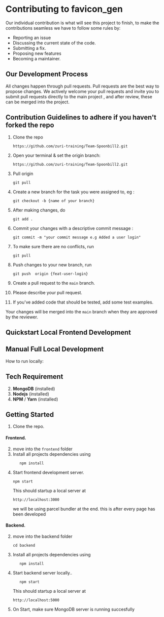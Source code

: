 # Contributing to favicon_gen
Our individual contribution is what will see this project to finish, to make the contributions seamless we have to follow some rules by:
- Reporting an issue
- Discussing the current state of the code.
- Submitting a fix.
- Proposing new features
- Becoming a maintainer.
## Our Development Process
All changes happen through pull requests. Pull requests are the best way to propose changes. We actively welcome your pull requests and invite you to submit pull requests directly to the main project , and after review, these can be merged into the project.
## Contribution Guidelines to adhere if you haven't forked the repo

1. Clone the repo 
    ```
    https://github.com/zuri-training/Team-Spoonbill2.git
    ```
2. Open your terminal & set the origin branch:
    ```
    https://github.com/zuri-training/Team-Spoonbill2.git
    ```
3. Pull origin 
    ```
    git pull
    ````
4. Create a new branch for the task you were assigned to, eg :
    ```
    git checkout -b {name of your branch}
    ```
5. After making changes, do 
    ```
    git add .
    ```
6. Commit your changes with a descriptive commit message :
    ```
    git commit -m "your commit message e.g Added a user login"
    ```
7. To make sure there are no conflicts, run 
    ```
    git pull
    ```
8. Push changes to your new branch, run 
    ```
    git push  origin {feat-user-login}
    ```

9. Create a pull request to the `main` branch.
10. Please describe your pull request.
11. If you've added code that should be tested, add some test examples.

 Your changes will be merged into the `main` branch when they are approved by the reviewer.
 
## Quickstart Local Frontend Development

## Manual Full Local Development
How to run locally:

## Tech Requirement
2. **MongoDB** (installed)
4. **Nodejs** (installed)
5. **NPM** / **Yarn** (installed)

## Getting Started

1. Clone the repo.

#### Frontend.

2. move into the `frontend` folder 
3. Install all projects dependencies using
    ```
       npm install
    ``` 
4. Start frontend development server. 
    ```
    npm start
    ```
    This should startup a local server at 
    ```
    http://localhost:3000
    ```
     we will be using parcel bundler at the end.
     this is after every page has been developed


#### Backend.

2. move into the backend folder
    ```
    cd backend
    ``` 
3. Install all projects dependencies using 
    ```
       npm install
    ``` 
4. Start backend server locally.. 
    ```
       npm start
    ```
    This should startup a local server at
     ```
     http://localhost:5000
     ```
5. On Start, make sure MongoDB server is running succesfully

